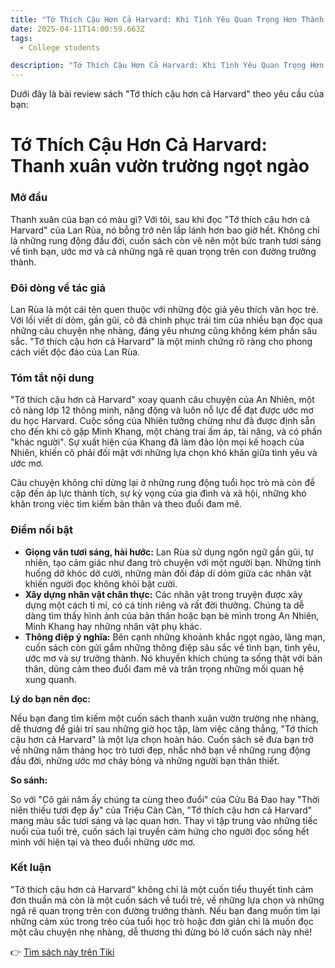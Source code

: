 ```yaml
---
title: "Tớ Thích Cậu Hơn Cả Harvard: Khi Tình Yêu Quan Trọng Hơn Thành Công"
date: 2025-04-11T14:00:59.663Z
tags:
  - College students

description: "Tớ Thích Cậu Hơn Cả Harvard: Khi Tình Yêu Quan Trọng Hơn Thành Công"
---
```


Dưới đây là bài review sách "Tớ thích cậu hơn cả Harvard" theo yêu cầu của bạn:

# Tớ Thích Cậu Hơn Cả Harvard: Thanh xuân vườn trường ngọt ngào

### Mở đầu

Thanh xuân của bạn có màu gì? Với tôi, sau khi đọc "Tớ thích cậu hơn cả Harvard" của Lan Rùa, nó bỗng trở nên lấp lánh hơn bao giờ hết. Không chỉ là những rung động đầu đời, cuốn sách còn vẽ nên một bức tranh tươi sáng về tình bạn, ước mơ và cả những ngã rẽ quan trọng trên con đường trưởng thành.

### Đôi dòng về tác giả

Lan Rùa là một cái tên quen thuộc với những độc giả yêu thích văn học trẻ. Với lối viết dí dỏm, gần gũi, cô đã chinh phục trái tim của nhiều bạn đọc qua những câu chuyện nhẹ nhàng, đáng yêu nhưng cũng không kém phần sâu sắc. "Tớ thích cậu hơn cả Harvard" là một minh chứng rõ ràng cho phong cách viết độc đáo của Lan Rùa.

### Tóm tắt nội dung

"Tớ thích cậu hơn cả Harvard" xoay quanh câu chuyện của An Nhiên, một cô nàng lớp 12 thông minh, năng động và luôn nỗ lực để đạt được ước mơ du học Harvard. Cuộc sống của Nhiên tưởng chừng như đã được định sẵn cho đến khi cô gặp Minh Khang, một chàng trai ấm áp, tài năng, và có phần "khác người". Sự xuất hiện của Khang đã làm đảo lộn mọi kế hoạch của Nhiên, khiến cô phải đối mặt với những lựa chọn khó khăn giữa tình yêu và ước mơ.

Câu chuyện không chỉ dừng lại ở những rung động tuổi học trò mà còn đề cập đến áp lực thành tích, sự kỳ vọng của gia đình và xã hội, những khó khăn trong việc tìm kiếm bản thân và theo đuổi đam mê.

### Điểm nổi bật

*   **Giọng văn tươi sáng, hài hước:** Lan Rùa sử dụng ngôn ngữ gần gũi, tự nhiên, tạo cảm giác như đang trò chuyện với một người bạn. Những tình huống dở khóc dở cười, những màn đối đáp dí dỏm giữa các nhân vật khiến người đọc không khỏi bật cười.
*   **Xây dựng nhân vật chân thực:** Các nhân vật trong truyện được xây dựng một cách tỉ mỉ, có cá tính riêng và rất đời thường. Chúng ta dễ dàng tìm thấy hình ảnh của bản thân hoặc bạn bè mình trong An Nhiên, Minh Khang hay những nhân vật phụ khác.
*   **Thông điệp ý nghĩa:** Bên cạnh những khoảnh khắc ngọt ngào, lãng mạn, cuốn sách còn gửi gắm những thông điệp sâu sắc về tình bạn, tình yêu, ước mơ và sự trưởng thành. Nó khuyến khích chúng ta sống thật với bản thân, dũng cảm theo đuổi đam mê và trân trọng những mối quan hệ xung quanh.

**Lý do bạn nên đọc:**

Nếu bạn đang tìm kiếm một cuốn sách thanh xuân vườn trường nhẹ nhàng, dễ thương để giải trí sau những giờ học tập, làm việc căng thẳng, "Tớ thích cậu hơn cả Harvard" là một lựa chọn hoàn hảo. Cuốn sách sẽ đưa bạn trở về những năm tháng học trò tươi đẹp, nhắc nhở bạn về những rung động đầu đời, những ước mơ cháy bỏng và những người bạn thân thiết.

**So sánh:**

So với "Cô gái năm ấy chúng ta cùng theo đuổi" của Cửu Bá Đao hay "Thời niên thiếu tươi đẹp ấy" của Triệu Càn Càn, "Tớ thích cậu hơn cả Harvard" mang màu sắc tươi sáng và lạc quan hơn. Thay vì tập trung vào những tiếc nuối của tuổi trẻ, cuốn sách lại truyền cảm hứng cho người đọc sống hết mình với hiện tại và theo đuổi những ước mơ.

### Kết luận

"Tớ thích cậu hơn cả Harvard" không chỉ là một cuốn tiểu thuyết tình cảm đơn thuần mà còn là một cuốn sách về tuổi trẻ, về những lựa chọn và những ngã rẽ quan trọng trên con đường trưởng thành. Nếu bạn đang muốn tìm lại những cảm xúc trong trẻo của tuổi học trò hoặc đơn giản chỉ là muốn đọc một câu chuyện nhẹ nhàng, dễ thương thì đừng bỏ lỡ cuốn sách này nhé!


👉 [Tìm sách này trên Tiki](https://tiki.vn/search?q=T%E1%BB%9B%20th%C3%ADch%20c%E1%BA%ADu%20h%C6%A1n%20c%E1%BA%A3%20Harvard)